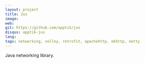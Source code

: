 ```yaml
---
layout: project
title: Jus
image: 
web: 
git: https://github.com/apptik/jus
disqus: apptik-jus
lang:
tags: networking, volley, retrofit, apachehttp, okhttp, netty
---
```


Java networking library.



